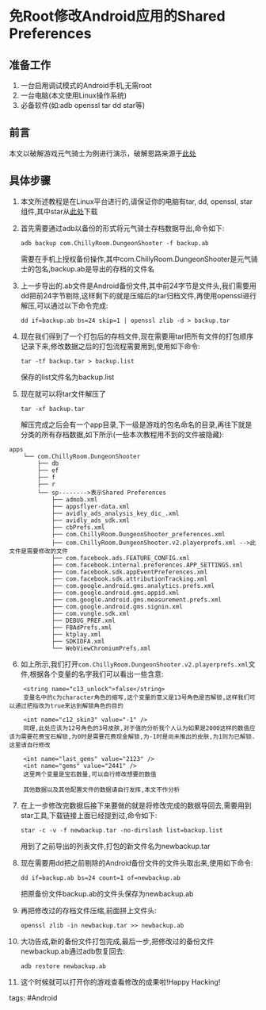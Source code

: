 # 免Root修改Android应用的Shared Preferences
## 准备工作
1. 一台启用调试模式的Android手机,无需root
2. 一台电脑(本文使用Linux操作系统)
3. 必备软件(如:adb openssl tar dd star等)

## 前言
本文以破解游戏元气骑士为例进行演示，破解思路来源于[此处](https://resources.infosecinstitute.com/android-hacking-security-part-15-hacking-android-apps-using-backup-techniques/)

## 具体步骤
1. 本文所述教程是在Linux平台进行的,请保证你的电脑有tar, dd, openssl, star组件,其中star从[此处](http://sourceforge.net/projects/adbextractor/)下载
2. 首先需要通过adb以备份的形式将元气骑士存档数据导出,命令如下:

    `adb backup com.ChillyRoom.DungeonShooter -f backup.ab`

    需要在手机上授权备份操作,其中com.ChillyRoom.DungeonShooter是元气骑士的包名,backup.ab是导出的存档的文件名
3. 上一步导出的.ab文件是Android备份文件,其中前24字节是文件头,我们需要用dd把前24字节剔除,这样剩下的就是压缩后的tar归档文件,再使用openssl进行解压,可以通过以下命令完成:

    `dd if=backup.ab bs=24 skip=1 | openssl zlib -d > backup.tar`

4. 现在我们得到了一个打包后的存档文件,现在需要用tar把所有文件的打包顺序记录下来,修改数据之后的打包流程需要用到,使用如下命令:

    `tar -tf backup.tar > backup.list`

    保存的list文件名为backup.list

5. 现在就可以将tar文件解压了

    `tar -xf backup.tar`

    解压完成之后会有一个app目录,下一级是游戏的包名命名的目录,再往下就是分类的所有存档数据,如下所示(一些本次教程用不到的文件被隐藏):
```
apps
    └── com.ChillyRoom.DungeonShooter
        ├── db
        ├── ef
        ├── f
        ├── r
        └── sp-------->表示Shared Preferences
            ├── admob.xml
            ├── appsflyer-data.xml
            ├── avidly_ads_analysis_key_dic_.xml
            ├── avidly_ads_sdk.xml
            ├── cbPrefs.xml
            ├── com.ChillyRoom.DungeonShooter_preferences.xml
            ├── com.ChillyRoom.DungeonShooter.v2.playerprefs.xml -->此文件是需要修改的文件
            ├── com.facebook.ads.FEATURE_CONFIG.xml
            ├── com.facebook.internal.preferences.APP_SETTINGS.xml
            ├── com.facebook.sdk.appEventPreferences.xml
            ├── com.facebook.sdk.attributionTracking.xml
            ├── com.google.android.gms.analytics.prefs.xml
            ├── com.google.android.gms.appid.xml
            ├── com.google.android.gms.measurement.prefs.xml
            ├── com.google.android.gms.signin.xml
            ├── com.vungle.sdk.xml
            ├── DEBUG_PREF.xml
            ├── FBAdPrefs.xml
            ├── ktplay.xml
            ├── SDKIDFA.xml
            └── WebViewChromiumPrefs.xml
```
6. 如上所示,我们打开`com.ChillyRoom.DungeonShooter.v2.playerprefs.xml`文件,根据各个变量的名字我们可以看出一些含意:
```
    <string name="c13_unlock">false</string> 
    变量名中的c为character角色的缩写,这个变量的意义是13号角色是否解锁,这样我们可以通过把指改为true来达到解锁角色的目的

    <int name="c12_skin3" value="-1" /> 
    同理,此处应该为12号角色的3号皮肤,对于值的分析我个人认为如果是2000这样的数值应该为需要花费宝石解锁,为0时是需要花费现金解锁,为-1时是尚未推出的皮肤,为1则为已解锁.这里请自行修改
    
    <int name="last_gems" value="2123" />
    <int name="gems" value="2441" /> 
    这里两个变量是宝石数量,可以自行修改想要的数值
    
    其他数据以及其他配置文件的数据请自行发挥,本文不作分析
```
7. 在上一步修改完数据后接下来要做的就是将修改完成的数据导回去,需要用到star工具,下载链接上面已经提到过,命令如下:

    `star -c -v -f newbackup.tar -no-dirslash list=backup.list`

    用到了之前导出的列表文件,打包的新文件名为newbackup.tar

8. 现在需要用dd把之前剔除的Android备份文件的文件头取出来,使用如下命令:

    `dd if=backup.ab bs=24 count=1 of=newbackup.ab`

    把原备份文件backup.ab的文件头保存为newbackup.ab

9. 再把修改过的存档文件压缩,前面拼上文件头:

    `openssl zlib -in newbackup.tar >> newbackup.ab`

10. 大功告成,新的备份文件打包完成,最后一步,把修改过的备份文件newbackup.ab通过adb恢复回去:

    `adb restore newbackup.ab`

11. 这个时候就可以打开你的游戏查看修改的成果啦!Happy Hacking!


tags: #Android